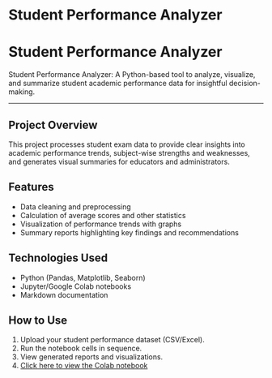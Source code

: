 
# Student Performance Analyzer
# Student Performance Analyzer

Student Performance Analyzer: A Python-based tool to analyze, visualize, and summarize student academic performance data for insightful decision-making.

---

## Project Overview

This project processes student exam data to provide clear insights into academic performance trends, subject-wise strengths and weaknesses, and generates visual summaries for educators and administrators.

## Features

- Data cleaning and preprocessing  
- Calculation of average scores and other statistics  
- Visualization of performance trends with graphs  
- Summary reports highlighting key findings and recommendations  

## Technologies Used

- Python (Pandas, Matplotlib, Seaborn)  
- Jupyter/Google Colab notebooks  
- Markdown documentation  

## How to Use

1. Upload your student performance dataset (CSV/Excel).  
2. Run the notebook cells in sequence.  
3. View generated reports and visualizations.
4.  [Click here to view the Colab notebook](https://github.com/Deekshaa-04/student-performance-analyzer/blob/main/student_performance_analyzer.ipynb)


